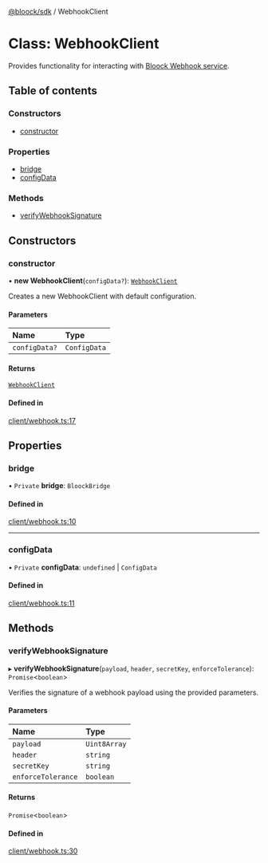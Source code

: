 [@bloock/sdk](../index.md) / WebhookClient

# Class: WebhookClient

Provides functionality for interacting with [Bloock Webhook service](https://dashboard.bloock.com/login).

## Table of contents

### Constructors

- [constructor](WebhookClient.md#constructor)

### Properties

- [bridge](WebhookClient.md#bridge)
- [configData](WebhookClient.md#configdata)

### Methods

- [verifyWebhookSignature](WebhookClient.md#verifywebhooksignature)

## Constructors

### constructor

• **new WebhookClient**(`configData?`): [`WebhookClient`](WebhookClient.md)

Creates a new WebhookClient with default configuration.

#### Parameters

| Name | Type |
| :------ | :------ |
| `configData?` | `ConfigData` |

#### Returns

[`WebhookClient`](WebhookClient.md)

#### Defined in

[client/webhook.ts:17](https://github.com/bloock/bloock-sdk/blob/10b1e90/languages/js/src/client/webhook.ts#L17)

## Properties

### bridge

• `Private` **bridge**: `BloockBridge`

#### Defined in

[client/webhook.ts:10](https://github.com/bloock/bloock-sdk/blob/10b1e90/languages/js/src/client/webhook.ts#L10)

___

### configData

• `Private` **configData**: `undefined` \| `ConfigData`

#### Defined in

[client/webhook.ts:11](https://github.com/bloock/bloock-sdk/blob/10b1e90/languages/js/src/client/webhook.ts#L11)

## Methods

### verifyWebhookSignature

▸ **verifyWebhookSignature**(`payload`, `header`, `secretKey`, `enforceTolerance`): `Promise`\<`boolean`\>

Verifies the signature of a webhook payload using the provided parameters.

#### Parameters

| Name | Type |
| :------ | :------ |
| `payload` | `Uint8Array` |
| `header` | `string` |
| `secretKey` | `string` |
| `enforceTolerance` | `boolean` |

#### Returns

`Promise`\<`boolean`\>

#### Defined in

[client/webhook.ts:30](https://github.com/bloock/bloock-sdk/blob/10b1e90/languages/js/src/client/webhook.ts#L30)
